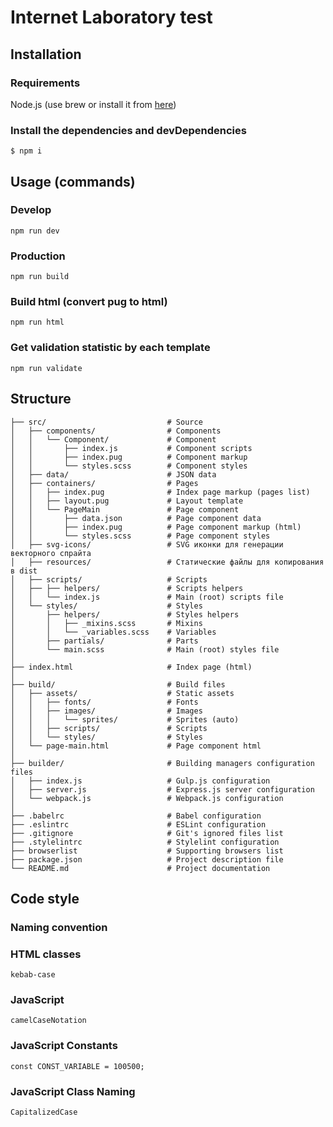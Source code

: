 # Internet Laboratory test


## Installation

### Requirements

Node.js (use brew or install it from [here](https://nodejs.org/))

### Install the dependencies and devDependencies
```
$ npm i
```


## Usage (commands)

### Develop
```
npm run dev
```

### Production
```
npm run build
```

### Build html (convert pug to html)
```
npm run html
```

### Get validation statistic by each template
```
npm run validate
```


## Structure
```
├── src/                           # Source
│   ├── components/                # Components
│   │   └── Component/             # Component
│   │       ├── index.js           # Component scripts
│   │       ├── index.pug          # Component markup
│   │       └── styles.scss        # Component styles
│   ├── data/                      # JSON data
│   ├── containers/                # Pages
│   │   ├── index.pug              # Index page markup (pages list)
│   │   ├── layout.pug             # Layout template
│   │   └── PageMain               # Page component
│   │       ├── data.json          # Page component data
│   │       ├── index.pug          # Page component markup (html)
│   │       └── styles.scss        # Page component styles
│   ├── svg-icons/                 # SVG иконки для генерации векторного спрайта
│   ├── resources/                 # Статические файлы для копирования в dist
│   ├── scripts/                   # Scripts
│   ├── ├── helpers/               # Scripts helpers
│   │   └── index.js               # Main (root) scripts file
│   └── styles/                    # Styles
│       ├── helpers/               # Styles helpers
│       │   ├── _mixins.scss       # Mixins
│       │   └── _variables.scss    # Variables
│       ├── partials/              # Parts
│       └── main.scss              # Main (root) styles file
│
├── index.html                     # Index page (html)
│
├── build/                         # Build files
│   ├── assets/                    # Static assets
│   │   ├── fonts/                 # Fonts
│   │   ├── images/                # Images
│   │   │   └── sprites/           # Sprites (auto)
│   │   ├── scripts/               # Scripts
│   │   └── styles/                # Styles
│   └── page-main.html             # Page component html
│
├── builder/                       # Building managers configuration files
│   ├── index.js                   # Gulp.js configuration
│   ├── server.js                  # Express.js server configuration
│   └── webpack.js                 # Webpack.js configuration
│
├── .babelrc                       # Babel configuration
├── .eslintrc                      # ESLint configuration
├── .gitignore                     # Git's ignored files list
├── .stylelintrc                   # Stylelint configuration
├── browserlist                    # Supporting browsers list
├── package.json                   # Project description file
└── README.md                      # Project documentation
```


## Code style

### Naming convention

### HTML classes
```
kebab-case
```

### JavaScript
```
camelCaseNotation
```

### JavaScript Constants
```
const CONST_VARIABLE = 100500;
```

### JavaScript Class Naming
```
CapitalizedCase
```
